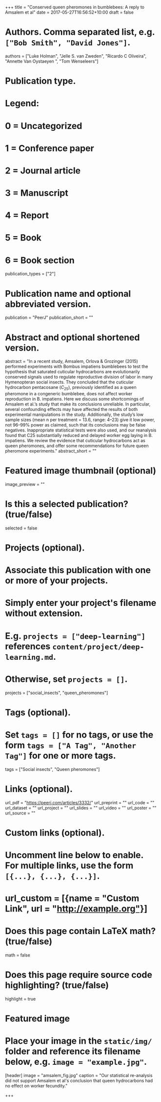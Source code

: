 +++
title = "Conserved queen pheromones in bumblebees: A reply to Amsalem et al"
date = 2017-05-27T16:56:52+10:00
draft = false


# Authors. Comma separated list, e.g. `["Bob Smith", "David Jones"]`.
authors = ["Luke Holman", "Jelle S. van Zweden", "Ricardo C Oliveira", "Annette Van Oystaeyen ", "Tom Wenseleers"]

# Publication type.
# Legend:
# 0 = Uncategorized
# 1 = Conference paper
# 2 = Journal article
# 3 = Manuscript
# 4 = Report
# 5 = Book
# 6 = Book section
publication_types = ["2"]

# Publication name and optional abbreviated version.
publication = "PeerJ"
publication_short = ""

# Abstract and optional shortened version.
abstract = "In a recent study, Amsalem, Orlova & Grozinger (2015) performed experiments with Bombus impatiens bumblebees to test the hypothesis that saturated cuticular hydrocarbons are evolutionarily conserved signals used to regulate reproductive division of labor in many Hymenopteran social insects. They concluded that the cuticular hydrocarbon pentacosane ($C_{25}$), previously identified as a queen pheromone in a congeneric bumblebee, does not affect worker reproduction in B. impatiens. Here we discuss some shortcomings of Amsalem et al.’s study that make its conclusions unreliable. In particular, several confounding effects may have affected the results of both experimental manipulations in the study. Additionally, the study’s low sample sizes (mean n per treatment = 13.6, range: 4–23) give it low power, not 96–99% power as claimed, such that its conclusions may be false negatives. Inappropriate statistical tests were also used, and our reanalysis found that C25 substantially reduced and delayed worker egg laying in B. impatiens. We review the evidence that cuticular hydrocarbons act as queen pheromones, and offer some recommendations for future queen pheromone experiments."
abstract_short = ""

# Featured image thumbnail (optional)
image_preview = ""

# Is this a selected publication? (true/false)
selected = false

# Projects (optional).
#   Associate this publication with one or more of your projects.
#   Simply enter your project's filename without extension.
#   E.g. `projects = ["deep-learning"]` references `content/project/deep-learning.md`.
#   Otherwise, set `projects = []`.
projects = ["social_insects", "queen_pheromones"]

# Tags (optional).
#   Set `tags = []` for no tags, or use the form `tags = ["A Tag", "Another Tag"]` for one or more tags.
tags = ["Social insects", "Queen pheromones"]

# Links (optional).
url_pdf = "https://peerj.com/articles/3332/"
url_preprint = ""
url_code = ""
url_dataset = ""
url_project = ""
url_slides = ""
url_video = ""
url_poster = ""
url_source = ""

# Custom links (optional).
#   Uncomment line below to enable. For multiple links, use the form `[{...}, {...}, {...}]`.
# url_custom = [{name = "Custom Link", url = "http://example.org"}]

# Does this page contain LaTeX math? (true/false)
math = false

# Does this page require source code highlighting? (true/false)
highlight = true

# Featured image
# Place your image in the `static/img/` folder and reference its filename below, e.g. `image = "example.jpg"`.
[header]
image = "amsalem_fig.jpg"
caption = "Our statistical re-analysis did not support Amsalem et al's conclusion that queen hydrocarbons had no effect on worker fecundity."

+++
